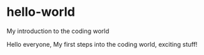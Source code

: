 # hello-world
My introduction to the coding world

Hello everyone,
My first steps into the coding world, exciting stuff!
